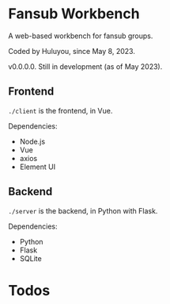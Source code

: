 # Fansub Workbench
A web-based workbench for fansub groups.

Coded by Huluyou, since May 8, 2023.

v0.0.0.0. Still in development (as of May 2023).

## Frontend

`./client` is the frontend, in Vue.

Dependencies:
* Node.js
* Vue
* axios
* Element UI

## Backend

`./server` is the backend, in Python with Flask.

Dependencies:
* Python
* Flask
* SQLite

# Todos
